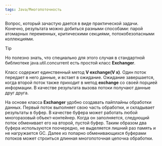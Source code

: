```yaml
---
tags: Java/Многопоточность
---
```

Вопрос, который зачастую дается в виде практической задачи. Конечно, результата можно добиться разными способами: парой атомарных переменных, критическими секциями, потокобезопасными коллекциями.

>[!tip]
>Но полезно знать, что специально для этого случая в стандартной библиотеке
java.util.concurrent есть простой класс **Exchanger**.

Класс содержит единственный метод **V exchange(V x)**. Один поток передает в него данные, и встает в ожидание. Ожидание завершается, когда второй поток также приходит в метод **exchange** со своей порцией информации. В качестве результата вызова потоки получают данные друг друга.

На основе класса **Exchanger** удобно создавать пайплайны обработки данных. Первый поток выполняет свою часть обработки, и складывает результаты в буфер. В качестве буфера может работать любой многоразовый объект-контейнер. Когда он заполняется, следующий поток обменивает его на второй, пустой буфер. Таким образом два буфера используются поочередно, не выделяется лишний раз память и не нагружается GC.
Далее из попарно обменивающихся буферами потоков может строиться длинная многопоточная цепочка обработки.
